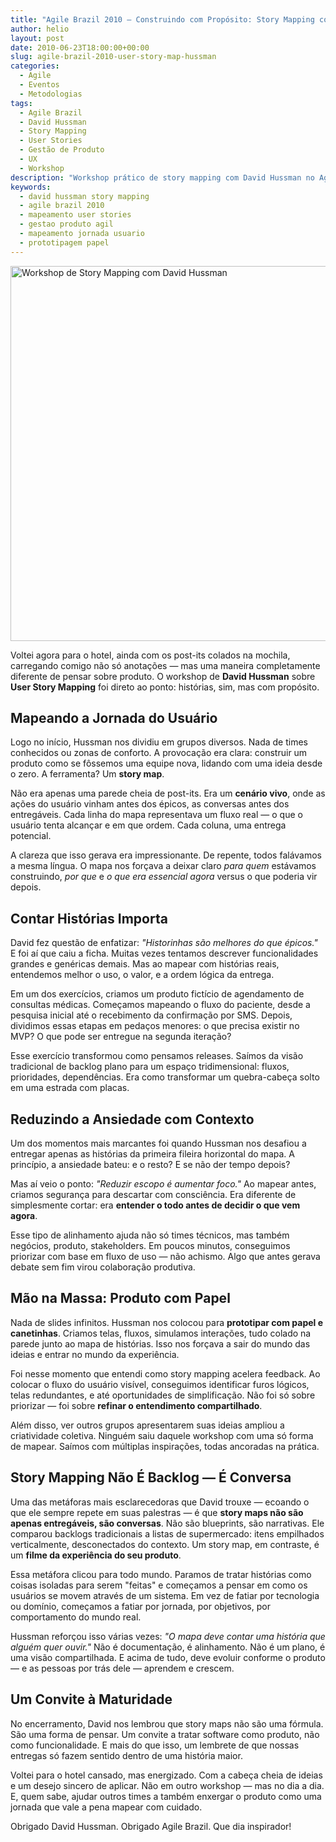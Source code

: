 ```yaml
---
title: "Agile Brazil 2010 – Construindo com Propósito: Story Mapping com David Hussman"
author: helio
layout: post
date: 2010-06-23T18:00:00+00:00
slug: agile-brazil-2010-user-story-map-hussman
categories:
  - Agile
  - Eventos
  - Metodologias
tags:
  - Agile Brazil
  - David Hussman
  - Story Mapping
  - User Stories
  - Gestão de Produto
  - UX
  - Workshop
description: "Workshop prático de story mapping com David Hussman no Agile Brazil 2010 - construindo entendimento compartilhado através de jornadas de usuário, post-its e protótipos de papel."
keywords:
  - david hussman story mapping
  - agile brazil 2010
  - mapeamento user stories
  - gestao produto agil
  - mapeamento jornada usuario
  - prototipagem papel
---
```


[<img class="aligncenter size-full wp-image-211" src="/uploads/2010/06/david-hussman-story-mapping.jpg" alt="Workshop de Story Mapping com David Hussman" width="800" height="600" srcset="/uploads/2010/06/david-hussman-story-mapping.jpg 800w, /uploads/2010/06/david-hussman-story-mapping.jpg 600w" sizes="(max-width: 800px) 100vw, 800px" />][1]

Voltei agora para o hotel, ainda com os post-its colados na mochila, carregando comigo não só anotações — mas uma maneira completamente diferente de pensar sobre produto. O workshop de **David Hussman** sobre **User Story Mapping** foi direto ao ponto: histórias, sim, mas com propósito.

## Mapeando a Jornada do Usuário

Logo no início, Hussman nos dividiu em grupos diversos. Nada de times conhecidos ou zonas de conforto. A provocação era clara: construir um produto como se fôssemos uma equipe nova, lidando com uma ideia desde o zero. A ferramenta? Um **story map**.

Não era apenas uma parede cheia de post-its. Era um **cenário vivo**, onde as ações do usuário vinham antes dos épicos, as conversas antes dos entregáveis. Cada linha do mapa representava um fluxo real — o que o usuário tenta alcançar e em que ordem. Cada coluna, uma entrega potencial.

A clareza que isso gerava era impressionante. De repente, todos falávamos a mesma língua. O mapa nos forçava a deixar claro _para quem_ estávamos construindo, _por que_ e _o que era essencial agora_ versus o que poderia vir depois.

## Contar Histórias Importa

David fez questão de enfatizar: _"Historinhas são melhores do que épicos."_ E foi aí que caiu a ficha. Muitas vezes tentamos descrever funcionalidades grandes e genéricas demais. Mas ao mapear com histórias reais, entendemos melhor o uso, o valor, e a ordem lógica da entrega.

Em um dos exercícios, criamos um produto fictício de agendamento de consultas médicas. Começamos mapeando o fluxo do paciente, desde a pesquisa inicial até o recebimento da confirmação por SMS. Depois, dividimos essas etapas em pedaços menores: o que precisa existir no MVP? O que pode ser entregue na segunda iteração?

Esse exercício transformou como pensamos releases. Saímos da visão tradicional de backlog plano para um espaço tridimensional: fluxos, prioridades, dependências. Era como transformar um quebra-cabeça solto em uma estrada com placas.

## Reduzindo a Ansiedade com Contexto

Um dos momentos mais marcantes foi quando Hussman nos desafiou a entregar apenas as histórias da primeira fileira horizontal do mapa. A princípio, a ansiedade bateu: e o resto? E se não der tempo depois?

Mas aí veio o ponto: _"Reduzir escopo é aumentar foco."_ Ao mapear antes, criamos segurança para descartar com consciência. Era diferente de simplesmente cortar: era **entender o todo antes de decidir o que vem agora**.

Esse tipo de alinhamento ajuda não só times técnicos, mas também negócios, produto, stakeholders. Em poucos minutos, conseguimos priorizar com base em fluxo de uso — não achismo. Algo que antes gerava debate sem fim virou colaboração produtiva.

## Mão na Massa: Produto com Papel

Nada de slides infinitos. Hussman nos colocou para **prototipar com papel e canetinhas**. Criamos telas, fluxos, simulamos interações, tudo colado na parede junto ao mapa de histórias. Isso nos forçava a sair do mundo das ideias e entrar no mundo da experiência.

Foi nesse momento que entendi como story mapping acelera feedback. Ao colocar o fluxo do usuário visível, conseguimos identificar furos lógicos, telas redundantes, e até oportunidades de simplificação. Não foi só sobre priorizar — foi sobre **refinar o entendimento compartilhado**.

Além disso, ver outros grupos apresentarem suas ideias ampliou a criatividade coletiva. Ninguém saiu daquele workshop com uma só forma de mapear. Saímos com múltiplas inspirações, todas ancoradas na prática.

## Story Mapping Não É Backlog — É Conversa

Uma das metáforas mais esclarecedoras que David trouxe — ecoando o que ele sempre repete em suas palestras — é que **story maps não são apenas entregáveis, são conversas**. Não são blueprints, são narrativas. Ele comparou backlogs tradicionais a listas de supermercado: itens empilhados verticalmente, desconectados do contexto. Um story map, em contraste, é um **filme da experiência do seu produto**.

Essa metáfora clicou para todo mundo. Paramos de tratar histórias como coisas isoladas para serem "feitas" e começamos a pensar em como os usuários se movem através de um sistema. Em vez de fatiar por tecnologia ou domínio, começamos a fatiar por jornada, por objetivos, por comportamento do mundo real.

Hussman reforçou isso várias vezes: _"O mapa deve contar uma história que alguém quer ouvir."_ Não é documentação, é alinhamento. Não é um plano, é uma visão compartilhada. E acima de tudo, deve evoluir conforme o produto — e as pessoas por trás dele — aprendem e crescem.

## Um Convite à Maturidade

No encerramento, David nos lembrou que story maps não são uma fórmula. São uma forma de pensar. Um convite a tratar software como produto, não como funcionalidade. E mais do que isso, um lembrete de que nossas entregas só fazem sentido dentro de uma história maior.

Voltei para o hotel cansado, mas energizado. Com a cabeça cheia de ideias e um desejo sincero de aplicar. Não em outro workshop — mas no dia a dia. E, quem sabe, ajudar outros times a também enxergar o produto como uma jornada que vale a pena mapear com cuidado.

Obrigado David Hussman. Obrigado Agile Brazil. Que dia inspirador!

[1]: /uploads/2010/06/david-hussman-story-mapping.jpg
